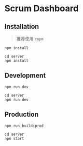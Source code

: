 # Scrum Dashboard

## Installation

> 推荐使用 `cnpm`

```
npm install
```

```
cd server
npm install
```

## Development

```
npm run dev
```

```
cd server
npm run dev
```

## Production

```
npm run build:prod
```

```
cd server
npm start
```

